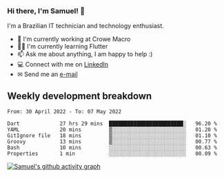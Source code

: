 ### Hi there, I'm Samuel! 👋

I'm a Brazilian IT technician and technology enthusiast.

- 🏢 I'm currently working at Crowe Macro
- 👨‍💻 I'm currently learning Flutter
- 📫 Ask me about anything, I am happy to help :)
- 💻 Connect with me on [LinkedIn](https://www.linkedin.com/in/samuel-s-marques/)
- ✉ Send me an [e-mail](mailto:samuel.s.marques@protonmail.com)

## Weekly development breakdown
<!--START_SECTION:waka-->

```text
From: 30 April 2022 - To: 07 May 2022

Dart             27 hrs 29 mins  ████████████████████████░   96.20 %
YAML             20 mins         ▒░░░░░░░░░░░░░░░░░░░░░░░░   01.20 %
GitIgnore file   18 mins         ▒░░░░░░░░░░░░░░░░░░░░░░░░   01.10 %
Groovy           13 mins         ▒░░░░░░░░░░░░░░░░░░░░░░░░   00.77 %
Bash             10 mins         ░░░░░░░░░░░░░░░░░░░░░░░░░   00.63 %
Properties       1 min           ░░░░░░░░░░░░░░░░░░░░░░░░░   00.09 %
```

<!--END_SECTION:waka-->

[![Samuel's github activity graph](https://activity-graph.herokuapp.com/graph?username=samuel-s-marques&theme=react-dark)](https://github.com/samuel-s-marques)
